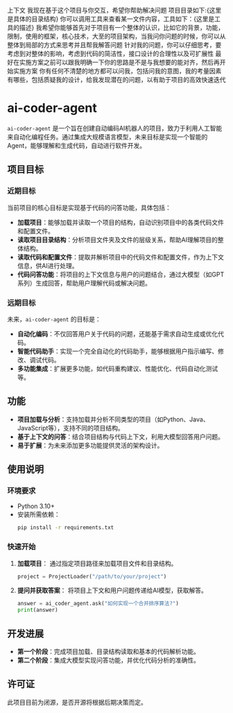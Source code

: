 上下文
我现在基于这个项目与你交互，希望你帮助解决问题
项目目录如下:{这里是具体的目录结构}
你可以调用工具来查看某一文件内容，工具如下：{这里是工具的描述}
我希望你能够首先对于项目有一个整体的认识，比如它的背景，功能，限制，使用的框架，核心技术，大至的项目架构，当我问你问题的时候，你可以从整体到局部的方式来思考并且帮我解答问题
针对我的问题，你可以仔细思考，要考虑到对整体的影响，考虑到代码的简洁性，接口设计的合理性以及可扩展性
最好在实施方案之前可以跟我明确一下你的思路是不是与我想要的能对齐，然后再开始实施方案
你有任何不清楚的地方都可以问我，包括问我的意图，我的考量因素有哪些，包括质疑我的设计，给我发现潜在的问题，以有助于项目的高效快速迭代







# ai-coder-agent

`ai-coder-agent` 是一个旨在创建自动编码AI机器人的项目，致力于利用人工智能来自动化编程任务。通过集成大规模语言模型，未来目标是实现一个智能的Agent，能够理解和生成代码，自动进行软件开发。

## 项目目标

### 近期目标

当前项目的核心目标是实现基于代码的问答功能，具体包括：

- **加载项目**：能够加载并读取一个项目的结构，自动识别项目中的各类代码文件和配置文件。
- **读取项目目录结构**：分析项目文件夹及文件的层级关系，帮助AI理解项目的整体结构。
- **读取代码和配置文件**：提取并解析项目中的代码文件和配置文件，作为上下文信息，供AI进行处理。
- **代码问答功能**：将项目的上下文信息与用户的问题结合，通过大模型（如GPT系列）生成回答，帮助用户理解代码或解决问题。

### 远期目标

未来，`ai-coder-agent` 的目标是：

- **自动化编码**：不仅回答用户关于代码的问题，还能基于需求自动生成或优化代码。
- **智能代码助手**：实现一个完全自动化的代码助手，能够根据用户指示编写、修改、调试代码。
- **多功能集成**：扩展更多功能，如代码重构建议、性能优化、代码自动化测试等。

## 功能

- **项目加载与分析**：支持加载并分析不同类型的项目（如Python、Java、JavaScript等），支持不同的项目结构。
- **基于上下文的问答**：结合项目结构与代码上下文，利用大模型回答用户问题。
- **易于扩展**：为未来添加更多功能提供灵活的架构设计。

## 使用说明

### 环境要求

- Python 3.10+
- 安装所需依赖：
  ```bash
  pip install -r requirements.txt
  ```
### 快速开始

1. **加载项目**：
   通过指定项目路径来加载项目文件和目录结构。

   ```python
   project = ProjectLoader("/path/to/your/project")
   ```
2. **提问并获取答案**：
   将项目上下文和用户问题传递给AI模型，获取解答。

   ```python
   answer = ai_coder_agent.ask("如何实现一个合并排序算法?")
   print(answer)
   ```
## 开发进展

- **第一个阶段**：完成项目加载、目录结构读取和基本的代码解析功能。
- **第二个阶段**：集成大模型实现问答功能，并优化代码分析的准确性。

## 许可证

此项目目前为闭源，是否开源将根据后期决策而定。
















